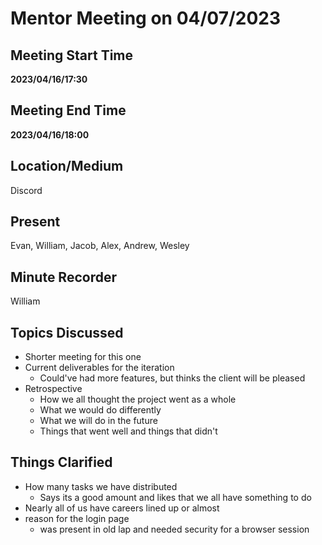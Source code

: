 # Mentor Meeting on 04/07/2023

## Meeting Start Time

**2023/04/16/17:30**

## Meeting End Time

**2023/04/16/18:00**

## Location/Medium

Discord

## Present

Evan, William, Jacob, Alex, Andrew, Wesley

## Minute Recorder

William

## Topics Discussed
- Shorter meeting for this one
- Current deliverables for the iteration
  - Could've had more features, but thinks the client will be pleased
- Retrospective
  - How we all thought the project went as a whole
  - What we would do differently
  - What we will do in the future
  - Things that went well and things that didn't

## Things Clarified

- How many tasks we have distributed
  - Says its a good amount and likes that we all have something to do
- Nearly all of us have careers lined up or almost
- reason for the login page
  - was present in old lap and needed security for a browser session
